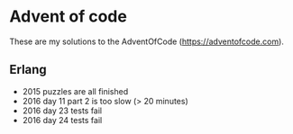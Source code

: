 # Advent of code

These are my solutions to the AdventOfCode (https://adventofcode.com).

## Erlang

* 2015 puzzles are all finished
* 2016 day 11 part 2 is too slow (> 20 minutes)
* 2016 day 23 tests fail
* 2016 day 24 tests fail
